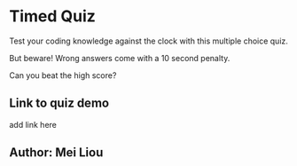 # Timed Quiz

Test your coding knowledge against the clock with this multiple choice quiz.

But beware! Wrong answers come with a 10 second penalty.

Can you beat the high score?

## Link to quiz demo

add link here

## Author: Mei Liou
